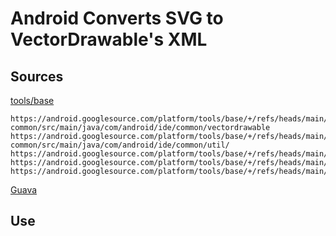# Android Converts SVG to VectorDrawable's XML

## Sources

[tools/base](https://android.googlesource.com/platform/tools/base/)
```text
https://android.googlesource.com/platform/tools/base/+/refs/heads/main/sdk-common/src/main/java/com/android/ide/common/vectordrawable
https://android.googlesource.com/platform/tools/base/+/refs/heads/main/sdk-common/src/main/java/com/android/ide/common/util/
https://android.googlesource.com/platform/tools/base/+/refs/heads/main/common/src/main/java/com/android/ide/common/blame/
https://android.googlesource.com/platform/tools/base/+/refs/heads/main/common/src/main/java/com/android/utils
https://android.googlesource.com/platform/tools/base/+/refs/heads/main/common/src/main/java/com/android/SdkConstants.java
```
[Guava](https://android.googlesource.com/platform/external/guava/)

## Use